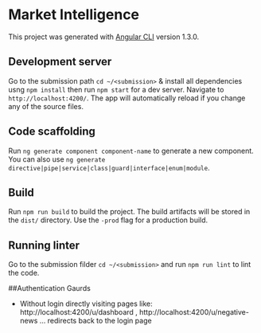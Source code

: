 # Market Intelligence
This project was generated with [Angular CLI](https://github.com/angular/angular-cli) version 1.3.0.

## Development server

Go to the submission path `cd ~/<submission>` & install all dependencies usng `npm install` then run `npm start` for a dev server. Navigate to `http://localhost:4200/`. The app will automatically reload if you change any of the source files.

## Code scaffolding

Run `ng generate component component-name` to generate a new component. You can also use `ng generate directive|pipe|service|class|guard|interface|enum|module`.

## Build

Run `npm run build` to build the project. The build artifacts will be stored in the `dist/` directory. Use the `-prod` flag for a production build.


## Running linter

Go to the submission filder `cd ~/<submission>` and run `npm run lint` to lint the code.

##Authentication Gaurds
- Without login directly visiting pages like: http://localhost:4200/u/dashboard , http://localhost:4200/u/negative-news ... redirects back to the login page
